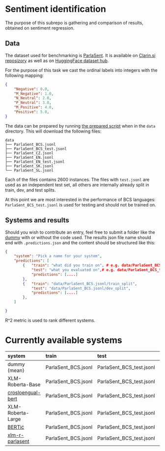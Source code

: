 # Sentiment identification

The purpose of this subrepo is gathering and comparison of results, obtained on sentiment regression.

## Data

The dataset used for benchmarking is [ParlaSent](https://arxiv.org/abs/2309.09783). It is available on [Clarin.si reposizory](https://www.clarin.si/repository/xmlui/handle/11356/1868) as well as on [HuggingFace dataset hub](https://huggingface.co/datasets/classla/ParlaSent). 

For the purpose of this task we cast the ordinal labels into integers with the following mapping:

```json
{
    "Negative": 0.0,
    "M_Negative": 1.0,
    "N_Neutral": 2.0,
    "P_Neutral": 3.0,
    "M_Positive": 4.0,
    "Positive": 5.0,
}
```

The data can be prepared by running [the prepared script](data/dataloader.py) when in the `data` directory. This will download the following files:

```
data
├── ParlaSent_BCS.jsonl
├── ParlaSent_BCS_test.jsonl
├── ParlaSent_CZ.jsonl
├── ParlaSent_EN.jsonl
├── ParlaSent_EN_test.jsonl
├── ParlaSent_SK.jsonl
└── ParlaSent_SL.jsonl
```

Each of the files contains 2600 instances. The files with `test.jsonl` are used as an independent test set, all others are internally already split in train, dev, and test splits.

At this point we are most interested in the performance of BCS languages: `ParlaSent_BCS_test.jsonl` is used for testing and should not be trained on.

## Systems and results

Should you wish to contribute an entry, feel free to submit a folder like the [dummy](systems/dummy) with or without the code used. The results json file name should end with `.predictions.json` and the content should be structured like this:

```json
{
    "system": "Pick a name for your system",
    "predictions": [
        {   "train": "what did you train on", # e.g. data/ParlaSent_BCS.jsonl
            "test": "what you evaluated on",# e.g. data/ParlaSent_BCS_test.jsonl
            "predictions": [....]
        },
        {   "train": "data/ParlaSent_BCS.jsonl/train_split",
            "test": "data/ParlaSent_BCS.jsonl/dev_split",
            "predictions": [....]
        },
    ]

}
```

R^2 metric is used to rank different systems.

# Currently available systems

| system                                                                 | train               | test                     |   r^2 |
|:-----------------------------------------------------------------------|:--------------------|:-------------------------|------:|
| dummy (mean)                                                           | ParlaSent_BCS.jsonl | ParlaSent_BCS_test.jsonl | -0.12 |
| XLM-Roberta-Base                                                       | ParlaSent_BCS.jsonl | ParlaSent_BCS_test.jsonl | 0.500 |
| [crosloengual-bert](https://huggingface.co/EMBEDDIA/crosloengual-bert) | ParlaSent_BCS.jsonl | ParlaSent_BCS_test.jsonl | 0.537 |
| XLM-Roberta-Large                                                      | ParlaSent_BCS.jsonl | ParlaSent_BCS_test.jsonl | 0.605 |
| [BERTić](https://huggingface.co/classla/bcms-bertic)                   | ParlaSent_BCS.jsonl | ParlaSent_BCS_test.jsonl | 0.612 |
| [xlm-r-parlasent](https://huggingface.co/classla/xlm-r-parlasent)      | ParlaSent_BCS.jsonl | ParlaSent_BCS_test.jsonl | 0.615 |
